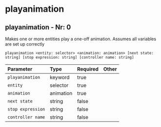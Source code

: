 # playanimation

## playanimation - Nr: 0

Makes one or more entities play a one-off animation. Assumes all variables are set up correctly

```mcfunction
playanimation <entity: selector> <animation: animation> [next state: string] [stop expression: string] [controller name: string]
```

|Parameter|Type|Required|Other|
|:---|:---|:---|:---|
|`playanimation`|keyword|true||
|`entity`|selector|true||
|`animation`|animation|true||
|`next state`|string|false||
|`stop expression`|string|false||
|`controller name`|string|false||

